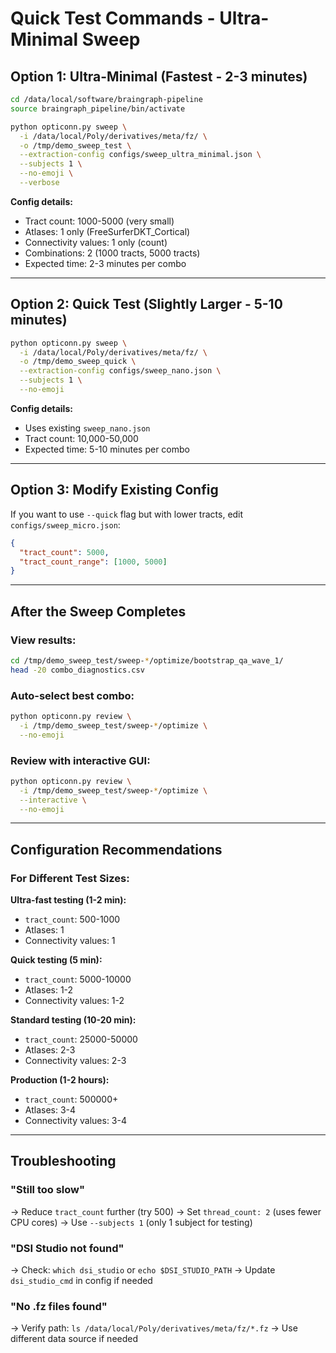 # Quick Test Commands - Ultra-Minimal Sweep

## Option 1: Ultra-Minimal (Fastest - 2-3 minutes)
```bash
cd /data/local/software/braingraph-pipeline
source braingraph_pipeline/bin/activate

python opticonn.py sweep \
  -i /data/local/Poly/derivatives/meta/fz/ \
  -o /tmp/demo_sweep_test \
  --extraction-config configs/sweep_ultra_minimal.json \
  --subjects 1 \
  --no-emoji \
  --verbose
```

**Config details:**
- Tract count: 1000-5000 (very small)
- Atlases: 1 only (FreeSurferDKT_Cortical)
- Connectivity values: 1 only (count)
- Combinations: 2 (1000 tracts, 5000 tracts)
- Expected time: 2-3 minutes per combo

---

## Option 2: Quick Test (Slightly Larger - 5-10 minutes)
```bash
python opticonn.py sweep \
  -i /data/local/Poly/derivatives/meta/fz/ \
  -o /tmp/demo_sweep_quick \
  --extraction-config configs/sweep_nano.json \
  --subjects 1 \
  --no-emoji
```

**Config details:**
- Uses existing `sweep_nano.json`
- Tract count: 10,000-50,000
- Expected time: 5-10 minutes per combo

---

## Option 3: Modify Existing Config
If you want to use `--quick` flag but with lower tracts, edit `configs/sweep_micro.json`:

```json
{
  "tract_count": 5000,
  "tract_count_range": [1000, 5000]
}
```

---

## After the Sweep Completes

### View results:
```bash
cd /tmp/demo_sweep_test/sweep-*/optimize/bootstrap_qa_wave_1/
head -20 combo_diagnostics.csv
```

### Auto-select best combo:
```bash
python opticonn.py review \
  -i /tmp/demo_sweep_test/sweep-*/optimize \
  --no-emoji
```

### Review with interactive GUI:
```bash
python opticonn.py review \
  -i /tmp/demo_sweep_test/sweep-*/optimize \
  --interactive \
  --no-emoji
```

---

## Configuration Recommendations

### For Different Test Sizes:

**Ultra-fast testing (1-2 min):**
- `tract_count`: 500-1000
- Atlases: 1
- Connectivity values: 1

**Quick testing (5 min):**
- `tract_count`: 5000-10000
- Atlases: 1-2
- Connectivity values: 1-2

**Standard testing (10-20 min):**
- `tract_count`: 25000-50000
- Atlases: 2-3
- Connectivity values: 2-3

**Production (1-2 hours):**
- `tract_count`: 500000+
- Atlases: 3-4
- Connectivity values: 3-4

---

## Troubleshooting

### "Still too slow"
→ Reduce `tract_count` further (try 500)
→ Set `thread_count: 2` (uses fewer CPU cores)
→ Use `--subjects 1` (only 1 subject for testing)

### "DSI Studio not found"
→ Check: `which dsi_studio` or `echo $DSI_STUDIO_PATH`
→ Update `dsi_studio_cmd` in config if needed

### "No .fz files found"
→ Verify path: `ls /data/local/Poly/derivatives/meta/fz/*.fz`
→ Use different data source if needed

